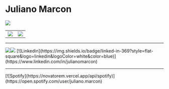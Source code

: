 <h1> Juliano Marcon </h1>
<img src="https://github-profile-trophy.vercel.app/?username=jmarcon&title=Commit,Stars,Followers,Issues,Repositories&margin-w=15&no-frame=true" />
<table>
  <tr>
    <td>
      <img src="https://github-readme-stats.vercel.app/api/top-langs/?username=jmarcon&&layout=compact" />
    </td>
    <td>
      <img src="https://github-readme-stats.vercel.app/api?username=jmarcon&show_icons=true&hide=prs,issues" />
    </td>
  </tr>
</table>
<hr/>
<img src="https://img.shields.io/github/followers/jmarcon" /><img src="https://visitor-badge.laobi.icu/badge?page_id=jmarcon" />
[![Linkedin](https://img.shields.io/badge/linked-in-369?style=flat-square&logo=linkedin&logoColor=white&color=blue)](https://www.linkedin.com/in/julianomarcon)
<hr/>
[![Spotify](https://novatorem.vercel.app/api/spotify)](https://open.spotify.com/user/juliano.marcon)
